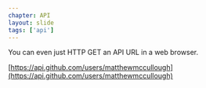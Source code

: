 ```yaml
---
chapter: API
layout: slide
tags: ['api']
---
```


You can even just HTTP GET an API URL in a web browser.

[https://api.github.com/users/matthewmccullough](https://api.github.com/users/matthewmccullough)
